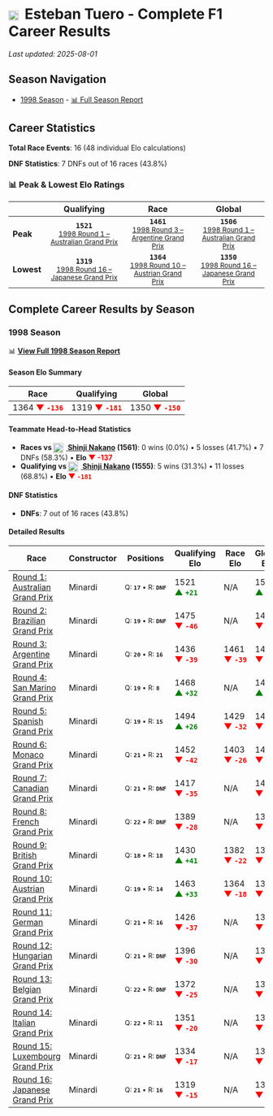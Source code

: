 # <img src="https://upload.wikimedia.org/wikipedia/commons/1/1a/Flag_of_Argentina.svg" alt="Argentina" width="20" height="auto" style="vertical-align: middle; margin-right: 5px;" onerror="this.outerHTML='🇦🇷'; this.style.marginRight='5px';"/> Esteban Tuero - Complete F1 Career Results

*Last updated: 2025-08-01*

## Season Navigation

- [1998 Season](#1998-season) - [📊 Full Season Report](../seasons/1998-season-report)

## Career Statistics

**Total Race Events**: 16 (48 individual Elo calculations)

**DNF Statistics**: 7 DNFs out of 16 races (43.8%)

### 📊 Peak & Lowest Elo Ratings

| &nbsp; | Qualifying | Race | Global |
|-------|------------|------|--------|
| **Peak** | <center>**`1521`**<br/><small>[1998 Round 1 – Australian Grand Prix](../seasons/1998-season-report#round-1-australian-grand-prix)</small></center> | <center>**`1461`**<br/><small>[1998 Round 3 – Argentine Grand Prix](../seasons/1998-season-report#round-3-argentine-grand-prix)</small></center> | <center>**`1506`**<br/><small>[1998 Round 1 – Australian Grand Prix](../seasons/1998-season-report#round-1-australian-grand-prix)</small></center> |
| **Lowest** | <center>**`1319`**<br/><small>[1998 Round 16 – Japanese Grand Prix](../seasons/1998-season-report#round-16-japanese-grand-prix)</small></center> | <center>**`1364`**<br/><small>[1998 Round 10 – Austrian Grand Prix](../seasons/1998-season-report#round-10-austrian-grand-prix)</small></center> | <center>**`1350`**<br/><small>[1998 Round 16 – Japanese Grand Prix](../seasons/1998-season-report#round-16-japanese-grand-prix)</small></center> |


## Complete Career Results by Season

### 1998 Season

📊 **[View Full 1998 Season Report](../seasons/1998-season-report)**

#### Season Elo Summary

| Race | Qualifying | Global |
|------|------------|--------|
| 1364 **<span style="color: red;">▼&nbsp;`-136`</span>** | 1319 **<span style="color: red;">▼&nbsp;`-181`</span>** | 1350 **<span style="color: red;">▼&nbsp;`-150`</span>** |

#### Teammate Head-to-Head Statistics

- **Races vs [<img src="https://upload.wikimedia.org/wikipedia/commons/9/9e/Flag_of_Japan.svg" alt="Japan" width="20" height="auto" style="vertical-align: middle; margin-right: 5px;" onerror="this.outerHTML='🇯🇵'; this.style.marginRight='5px';"/> Shinji Nakano](shinji-nakano) (1561)**: 0 wins (0.0%) • 5 losses (41.7%) • 7 DNFs (58.3%) • **Elo <span style="color: red;">▼&nbsp;-137</span>**
- **Qualifying vs [<img src="https://upload.wikimedia.org/wikipedia/commons/9/9e/Flag_of_Japan.svg" alt="Japan" width="20" height="auto" style="vertical-align: middle; margin-right: 5px;" onerror="this.outerHTML='🇯🇵'; this.style.marginRight='5px';"/> Shinji Nakano](shinji-nakano) (1555)**: 5 wins (31.3%) • 11 losses (68.8%) • **Elo <span style="color: red;">▼&nbsp;`-181`</span>**

#### DNF Statistics

- **DNFs**: 7 out of 16 races (43.8%)

#### Detailed Results

| Race | Constructor | Positions | Qualifying Elo | Race Elo | Global Elo | Teammate |
|------|-------------|-----------|----------------|----------|------------|----------|
| [Round 1: Australian Grand Prix](../seasons/1998-season-report#round-1-australian-grand-prix) | Minardi | <small>Q:&nbsp;**`17`**&nbsp;•&nbsp;R:&nbsp;**`DNF`**</small> | 1521 **<span style="color: green;">▲&nbsp;`+21`</span>** | N/A | 1506 **<span style="color: green;">▲&nbsp;`+6`</span>** | [<img src="https://upload.wikimedia.org/wikipedia/commons/9/9e/Flag_of_Japan.svg" alt="Japan" width="20" height="auto" style="vertical-align: middle; margin-right: 5px;" onerror="this.outerHTML='🇯🇵'; this.style.marginRight='5px';"/> Shinji Nakano](shinji-nakano)<br/><small>Q:&nbsp;**`22`**&nbsp;•&nbsp;R:&nbsp;**`DNF`**</small> |
| [Round 2: Brazilian Grand Prix](../seasons/1998-season-report#round-2-brazilian-grand-prix) | Minardi | <small>Q:&nbsp;**`19`**&nbsp;•&nbsp;R:&nbsp;**`DNF`**</small> | 1475 **<span style="color: red;">▼&nbsp;`-46`</span>** | N/A | 1493 **<span style="color: red;">▼&nbsp;`-14`</span>** | [<img src="https://upload.wikimedia.org/wikipedia/commons/9/9e/Flag_of_Japan.svg" alt="Japan" width="20" height="auto" style="vertical-align: middle; margin-right: 5px;" onerror="this.outerHTML='🇯🇵'; this.style.marginRight='5px';"/> Shinji Nakano](shinji-nakano)<br/><small>Q:&nbsp;**`18`**&nbsp;•&nbsp;R:&nbsp;**`21`**</small> |
| [Round 3: Argentine Grand Prix](../seasons/1998-season-report#round-3-argentine-grand-prix) | Minardi | <small>Q:&nbsp;**`20`**&nbsp;•&nbsp;R:&nbsp;**`16`**</small> | 1436 **<span style="color: red;">▼&nbsp;`-39`</span>** | 1461 **<span style="color: red;">▼&nbsp;`-39`</span>** | 1454 **<span style="color: red;">▼&nbsp;`-39`</span>** | [<img src="https://upload.wikimedia.org/wikipedia/commons/9/9e/Flag_of_Japan.svg" alt="Japan" width="20" height="auto" style="vertical-align: middle; margin-right: 5px;" onerror="this.outerHTML='🇯🇵'; this.style.marginRight='5px';"/> Shinji Nakano](shinji-nakano)<br/><small>Q:&nbsp;**`19`**&nbsp;•&nbsp;R:&nbsp;**`13`**</small> |
| [Round 4: San Marino Grand Prix](../seasons/1998-season-report#round-4-san-marino-grand-prix) | Minardi | <small>Q:&nbsp;**`19`**&nbsp;•&nbsp;R:&nbsp;**`8`**</small> | 1468 **<span style="color: green;">▲&nbsp;`+32`</span>** | N/A | 1463 **<span style="color: green;">▲&nbsp;`+10`</span>** | [<img src="https://upload.wikimedia.org/wikipedia/commons/9/9e/Flag_of_Japan.svg" alt="Japan" width="20" height="auto" style="vertical-align: middle; margin-right: 5px;" onerror="this.outerHTML='🇯🇵'; this.style.marginRight='5px';"/> Shinji Nakano](shinji-nakano)<br/><small>Q:&nbsp;**`21`**&nbsp;•&nbsp;R:&nbsp;**`DNF`**</small> |
| [Round 5: Spanish Grand Prix](../seasons/1998-season-report#round-5-spanish-grand-prix) | Minardi | <small>Q:&nbsp;**`19`**&nbsp;•&nbsp;R:&nbsp;**`15`**</small> | 1494 **<span style="color: green;">▲&nbsp;`+26`</span>** | 1429 **<span style="color: red;">▼&nbsp;`-32`</span>** | 1449 **<span style="color: red;">▼&nbsp;`-15`</span>** | [<img src="https://upload.wikimedia.org/wikipedia/commons/9/9e/Flag_of_Japan.svg" alt="Japan" width="20" height="auto" style="vertical-align: middle; margin-right: 5px;" onerror="this.outerHTML='🇯🇵'; this.style.marginRight='5px';"/> Shinji Nakano](shinji-nakano)<br/><small>Q:&nbsp;**`20`**&nbsp;•&nbsp;R:&nbsp;**`14`**</small> |
| [Round 6: Monaco Grand Prix](../seasons/1998-season-report#round-6-monaco-grand-prix) | Minardi | <small>Q:&nbsp;**`21`**&nbsp;•&nbsp;R:&nbsp;**`21`**</small> | 1452 **<span style="color: red;">▼&nbsp;`-42`</span>** | 1403 **<span style="color: red;">▼&nbsp;`-26`</span>** | 1418 **<span style="color: red;">▼&nbsp;`-31`</span>** | [<img src="https://upload.wikimedia.org/wikipedia/commons/9/9e/Flag_of_Japan.svg" alt="Japan" width="20" height="auto" style="vertical-align: middle; margin-right: 5px;" onerror="this.outerHTML='🇯🇵'; this.style.marginRight='5px';"/> Shinji Nakano](shinji-nakano)<br/><small>Q:&nbsp;**`19`**&nbsp;•&nbsp;R:&nbsp;**`9`**</small> |
| [Round 7: Canadian Grand Prix](../seasons/1998-season-report#round-7-canadian-grand-prix) | Minardi | <small>Q:&nbsp;**`21`**&nbsp;•&nbsp;R:&nbsp;**`DNF`**</small> | 1417 **<span style="color: red;">▼&nbsp;`-35`</span>** | N/A | 1407 **<span style="color: red;">▼&nbsp;`-10`</span>** | [<img src="https://upload.wikimedia.org/wikipedia/commons/9/9e/Flag_of_Japan.svg" alt="Japan" width="20" height="auto" style="vertical-align: middle; margin-right: 5px;" onerror="this.outerHTML='🇯🇵'; this.style.marginRight='5px';"/> Shinji Nakano](shinji-nakano)<br/><small>Q:&nbsp;**`18`**&nbsp;•&nbsp;R:&nbsp;**`7`**</small> |
| [Round 8: French Grand Prix](../seasons/1998-season-report#round-8-french-grand-prix) | Minardi | <small>Q:&nbsp;**`22`**&nbsp;•&nbsp;R:&nbsp;**`DNF`**</small> | 1389 **<span style="color: red;">▼&nbsp;`-28`</span>** | N/A | 1399 **<span style="color: red;">▼&nbsp;`-8`</span>** | [<img src="https://upload.wikimedia.org/wikipedia/commons/9/9e/Flag_of_Japan.svg" alt="Japan" width="20" height="auto" style="vertical-align: middle; margin-right: 5px;" onerror="this.outerHTML='🇯🇵'; this.style.marginRight='5px';"/> Shinji Nakano](shinji-nakano)<br/><small>Q:&nbsp;**`21`**&nbsp;•&nbsp;R:&nbsp;**`DNF`**</small> |
| [Round 9: British Grand Prix](../seasons/1998-season-report#round-9-british-grand-prix) | Minardi | <small>Q:&nbsp;**`18`**&nbsp;•&nbsp;R:&nbsp;**`18`**</small> | 1430 **<span style="color: green;">▲&nbsp;`+41`</span>** | 1382 **<span style="color: red;">▼&nbsp;`-22`</span>** | 1396 **<span style="color: red;">▼&nbsp;`-3`</span>** | [<img src="https://upload.wikimedia.org/wikipedia/commons/9/9e/Flag_of_Japan.svg" alt="Japan" width="20" height="auto" style="vertical-align: middle; margin-right: 5px;" onerror="this.outerHTML='🇯🇵'; this.style.marginRight='5px';"/> Shinji Nakano](shinji-nakano)<br/><small>Q:&nbsp;**`19`**&nbsp;•&nbsp;R:&nbsp;**`8`**</small> |
| [Round 10: Austrian Grand Prix](../seasons/1998-season-report#round-10-austrian-grand-prix) | Minardi | <small>Q:&nbsp;**`19`**&nbsp;•&nbsp;R:&nbsp;**`14`**</small> | 1463 **<span style="color: green;">▲&nbsp;`+33`</span>** | 1364 **<span style="color: red;">▼&nbsp;`-18`</span>** | 1393 **<span style="color: red;">▼&nbsp;`-3`</span>** | [<img src="https://upload.wikimedia.org/wikipedia/commons/9/9e/Flag_of_Japan.svg" alt="Japan" width="20" height="auto" style="vertical-align: middle; margin-right: 5px;" onerror="this.outerHTML='🇯🇵'; this.style.marginRight='5px';"/> Shinji Nakano](shinji-nakano)<br/><small>Q:&nbsp;**`21`**&nbsp;•&nbsp;R:&nbsp;**`11`**</small> |
| [Round 11: German Grand Prix](../seasons/1998-season-report#round-11-german-grand-prix) | Minardi | <small>Q:&nbsp;**`21`**&nbsp;•&nbsp;R:&nbsp;**`16`**</small> | 1426 **<span style="color: red;">▼&nbsp;`-37`</span>** | N/A | 1382 **<span style="color: red;">▼&nbsp;`-11`</span>** | [<img src="https://upload.wikimedia.org/wikipedia/commons/9/9e/Flag_of_Japan.svg" alt="Japan" width="20" height="auto" style="vertical-align: middle; margin-right: 5px;" onerror="this.outerHTML='🇯🇵'; this.style.marginRight='5px';"/> Shinji Nakano](shinji-nakano)<br/><small>Q:&nbsp;**`20`**&nbsp;•&nbsp;R:&nbsp;**`DNF`**</small> |
| [Round 12: Hungarian Grand Prix](../seasons/1998-season-report#round-12-hungarian-grand-prix) | Minardi | <small>Q:&nbsp;**`21`**&nbsp;•&nbsp;R:&nbsp;**`DNF`**</small> | 1396 **<span style="color: red;">▼&nbsp;`-30`</span>** | N/A | 1373 **<span style="color: red;">▼&nbsp;`-9`</span>** | [<img src="https://upload.wikimedia.org/wikipedia/commons/9/9e/Flag_of_Japan.svg" alt="Japan" width="20" height="auto" style="vertical-align: middle; margin-right: 5px;" onerror="this.outerHTML='🇯🇵'; this.style.marginRight='5px';"/> Shinji Nakano](shinji-nakano)<br/><small>Q:&nbsp;**`19`**&nbsp;•&nbsp;R:&nbsp;**`15`**</small> |
| [Round 13: Belgian Grand Prix](../seasons/1998-season-report#round-13-belgian-grand-prix) | Minardi | <small>Q:&nbsp;**`22`**&nbsp;•&nbsp;R:&nbsp;**`DNF`**</small> | 1372 **<span style="color: red;">▼&nbsp;`-25`</span>** | N/A | 1365 **<span style="color: red;">▼&nbsp;`-7`</span>** | [<img src="https://upload.wikimedia.org/wikipedia/commons/9/9e/Flag_of_Japan.svg" alt="Japan" width="20" height="auto" style="vertical-align: middle; margin-right: 5px;" onerror="this.outerHTML='🇯🇵'; this.style.marginRight='5px';"/> Shinji Nakano](shinji-nakano)<br/><small>Q:&nbsp;**`21`**&nbsp;•&nbsp;R:&nbsp;**`8`**</small> |
| [Round 14: Italian Grand Prix](../seasons/1998-season-report#round-14-italian-grand-prix) | Minardi | <small>Q:&nbsp;**`22`**&nbsp;•&nbsp;R:&nbsp;**`11`**</small> | 1351 **<span style="color: red;">▼&nbsp;`-20`</span>** | N/A | 1359 **<span style="color: red;">▼&nbsp;`-6`</span>** | [<img src="https://upload.wikimedia.org/wikipedia/commons/9/9e/Flag_of_Japan.svg" alt="Japan" width="20" height="auto" style="vertical-align: middle; margin-right: 5px;" onerror="this.outerHTML='🇯🇵'; this.style.marginRight='5px';"/> Shinji Nakano](shinji-nakano)<br/><small>Q:&nbsp;**`21`**&nbsp;•&nbsp;R:&nbsp;**`DNF`**</small> |
| [Round 15: Luxembourg Grand Prix](../seasons/1998-season-report#round-15-luxembourg-grand-prix) | Minardi | <small>Q:&nbsp;**`21`**&nbsp;•&nbsp;R:&nbsp;**`DNF`**</small> | 1334 **<span style="color: red;">▼&nbsp;`-17`</span>** | N/A | 1354 **<span style="color: red;">▼&nbsp;`-5`</span>** | [<img src="https://upload.wikimedia.org/wikipedia/commons/9/9e/Flag_of_Japan.svg" alt="Japan" width="20" height="auto" style="vertical-align: middle; margin-right: 5px;" onerror="this.outerHTML='🇯🇵'; this.style.marginRight='5px';"/> Shinji Nakano](shinji-nakano)<br/><small>Q:&nbsp;**`20`**&nbsp;•&nbsp;R:&nbsp;**`15`**</small> |
| [Round 16: Japanese Grand Prix](../seasons/1998-season-report#round-16-japanese-grand-prix) | Minardi | <small>Q:&nbsp;**`21`**&nbsp;•&nbsp;R:&nbsp;**`16`**</small> | 1319 **<span style="color: red;">▼&nbsp;`-15`</span>** | N/A | 1350 **<span style="color: red;">▼&nbsp;`-4`</span>** | [<img src="https://upload.wikimedia.org/wikipedia/commons/9/9e/Flag_of_Japan.svg" alt="Japan" width="20" height="auto" style="vertical-align: middle; margin-right: 5px;" onerror="this.outerHTML='🇯🇵'; this.style.marginRight='5px';"/> Shinji Nakano](shinji-nakano)<br/><small>Q:&nbsp;**`20`**&nbsp;•&nbsp;R:&nbsp;**`DNF`**</small> |

